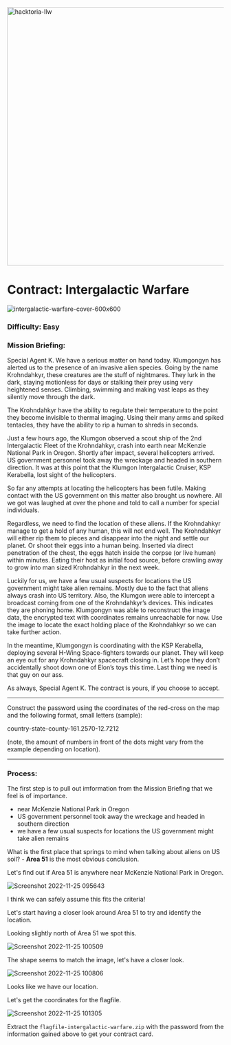 <img width="600" alt="hacktoria-llw" src="https://user-images.githubusercontent.com/117080369/203552008-2d0e0a07-1815-485b-8f3f-ae7ed7258af8.png">

# Contract: Intergalactic Warfare
![intergalactic-warfare-cover-600x600](https://user-images.githubusercontent.com/117080369/203950191-7a0edc81-a1d6-49c6-bd49-6415a94cb23a.png)

### Difficulty: Easy

### Mission Briefing:
Special Agent K. We have a serious matter on hand today. Klumgongyn has alerted us to the presence of an invasive alien species. Going by the name Krohndahkyr, these creatures are the stuff of nightmares. They lurk in the dark, staying motionless for days or stalking their prey using very heightened senses. Climbing, swimming and making vast leaps as they silently move through the dark.

The Krohndahkyr have the ability to regulate their temperature to the point they become invisible to thermal imaging. Using their many arms and spiked tentacles, they have the ability to rip a human to shreds in seconds.

Just a few hours ago, the Klumgon observed a scout ship of the 2nd Intergalactic Fleet of the Krohndahkyr, crash into earth near McKenzie National Park in Oregon. Shortly after impact, several helicopters arrived. US government personnel took away the wreckage and headed in southern direction. It was at this point that the Klumgon Intergalactic Cruiser, KSP Kerabella, lost sight of the helicopters.

So far any attempts at locating the helicopters has been futile. Making contact with the US government on this matter also brought us nowhere. All we got was laughed at over the phone and told to call a number for special individuals.

Regardless, we need to find the location of these aliens. If the Krohndahkyr manage to get a hold of any human, this will not end well. The Krohndahkyr will either rip them to pieces and disappear into the night and settle our planet. Or shoot their eggs into a human being. Inserted via direct penetration of the chest, the eggs hatch inside the corpse (or live human) within minutes. Eating their host as initial food source, before crawling away to grow into man sized Krohndahkyr in the next week.

Luckily for us, we have a few usual suspects for locations the US government might take alien remains. Mostly due to the fact that aliens always crash into US territory. Also, the Klumgon were able to intercept a broadcast coming from one of the Krohndahkyr’s devices. This indicates they are phoning home. Klumgongyn was able to reconstruct the image data, the encrypted text with coordinates remains unreachable for now. Use the image to locate the exact holding place of the Krohndahkyr so we can take further action.

In the meantime, Klumgongyn is coordinating with the KSP Kerabella, deploying several H-Wing Space-fighters towards our planet. They will keep an eye out for any Krohndahkyr spacecraft closing in. Let’s hope they don’t accidentally shoot down one of Elon’s toys this time. Last thing we need is that guy on our ass.

As always, Special Agent K. The contract is yours, if you choose to accept.

---

Construct the password using the coordinates of the red-cross on the map and the following format, small letters (sample):

country-state-county-161.2570-12.7212

(note, the amount of numbers in front of the dots might vary from the example depending on location).
 
 ---
 
### Process:
The first step is to pull out imformation from the Mission Briefing that we feel is of importance.
* near McKenzie National Park in Oregon
* US government personnel took away the wreckage and headed in southern direction
* we have a few usual suspects for locations the US government might take alien remains

What is the first place that springs to mind when talking about aliens on US soil? - **Area 51** is the most obvious conclusion.

Let's find out if Area 51 is anywhere near McKenzie National Park in Oregon.

![Screenshot 2022-11-25 095643](https://user-images.githubusercontent.com/117080369/203954837-f9cf7a54-99eb-4926-9183-066ec1399802.png)

I think we can safely assume this fits the criteria!

Let's start having a closer look around Area 51 to try and identify the location.

Looking slightly north of Area 51 we spot this.

![Screenshot 2022-11-25 100509](https://user-images.githubusercontent.com/117080369/203957356-fffbcb4a-2c35-4927-815f-69a9296a064a.png)

The shape seems to match the image, let's have a closer look.

![Screenshot 2022-11-25 100806](https://user-images.githubusercontent.com/117080369/203957767-068ba777-92b2-4a27-a917-17d6c226ae77.png)

Looks like we have our location.

Let's get the coordinates for the flagfile.

![Screenshot 2022-11-25 101305](https://user-images.githubusercontent.com/117080369/203959320-bb188c42-f8d3-46df-92ed-75e6d1a793cf.png)


Extract the `flagfile-intergalactic-warfare.zip` with the password from the information gained above to get your contract card.
